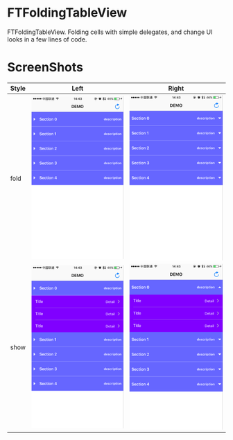 # FTFoldingTableView

FTFoldingTableView. Folding cells with simple delegates, and change UI looks in a few lines of code.

# ScreenShots


| Style	| Left	| Right	|
|:-------------|:-------------:|:-------------:|
| fold | <img src="/Screenshots/Screenshots1.png" width="320"/> | <img src="/Screenshots/Screenshots3.png" width="320"/> |
| show | <img src="/Screenshots/Screenshots2.png" width="320"/> | <img src="/Screenshots/Screenshots4.png" width="320"/> |


